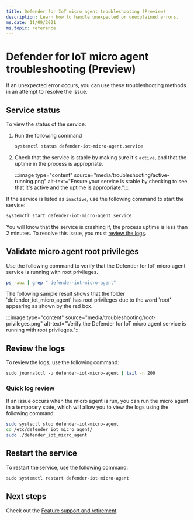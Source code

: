 ```yaml
---
title: Defender for IoT micro agent troubleshooting (Preview)
description: Learn how to handle unexpected or unexplained errors.
ms.date: 11/09/2021
ms.topic: reference
---
```


# Defender for IoT micro agent troubleshooting (Preview)

If an unexpected error occurs, you can use these troubleshooting methods in an attempt to resolve the issue. 

## Service status 

To view the status of the service: 

1. Run the following command

    ```bash
    systemctl status defender-iot-micro-agent.service 
    ```

1. Check that the service is stable by making sure it's `active`, and that the uptime in the process is appropriate.

    :::image type="content" source="media/troubleshooting/active-running.png" alt-text="Ensure your service is stable by checking to see that it's active and the uptime is appropriate.":::

If the service is listed as `inactive`, use the following command to start the service:

```bash
systemctl start defender-iot-micro-agent.service 
```

You will know that the service is crashing if, the process uptime is less than 2 minutes. To resolve this issue, you must [review the logs](#review-the-logs).

## Validate micro agent root privileges

Use the following command to verify that the Defender for IoT micro agent service is running with root privileges.

```bash
ps -aux | grep " defender-iot-micro-agent"
```
The following sample result shows that the folder 'defender_iot_micro_agent' has root privileges due to the word 'root' appearing as shown by the red box.

:::image type="content" source="media/troubleshooting/root-privileges.png" alt-text="Verify the Defender for IoT micro agent service is running with root privileges.":::
## Review the logs 

To review the logs, use the following command:  

```bash
sudo journalctl -u defender-iot-micro-agent | tail -n 200 
```

### Quick log review

If an issue occurs when the micro agent is run, you can run the micro agent in a temporary state, which will allow you to view the logs using the following command:

```bash
sudo systectl stop defender-iot-micro-agent
cd /etc/defender_iot_micro_agent/
sudo ./defender_iot_micro_agent
```

## Restart the service

To restart the service, use the following command: 

```bash
sudo systemctl restart defender-iot-micro-agent 
```

## Next steps

Check out the [Feature support and retirement](edge-security-module-deprecation.md).
